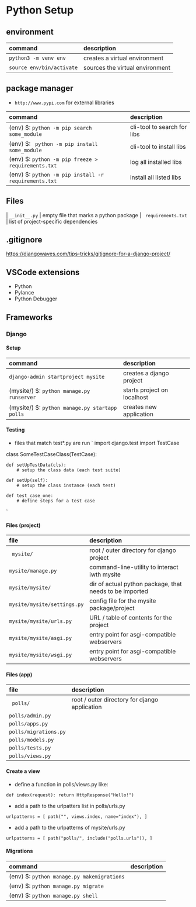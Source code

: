 # Python Setup

## environment
| command | description |
| :-------------- | :----------- |
| ` python3 -m venv env ` | creates a virtual environment
| ` source env/bin/activate ` | sources the virtual environment

## package manager
- ` http://www.pypi.com ` for external libraries

| command | description |
| :-------------- | :----------- |
| (env) $: ` python -m pip search some_module ` | cli-tool to search for libs
| (env) $: ` python -m pip install some_module` | cli-tool to install libs
| (env) $: ` python -m pip freeze > requirements.txt ` | log all installed libs
| (env) $: ` python -m pip install -r requirements.txt ` | install all listed libs

## Files
| ` __init__.py ` | empty file that marks a python package
| ` requirements.txt` | list of project-specific dependencies

## .gitignore
https://djangowaves.com/tips-tricks/gitignore-for-a-django-project/

## VSCode extensions
-   Python
-   Pylance
-   Python Debugger

## Frameworks

### Django

#### Setup
| command | description |
| :-------------- | :----------- |
| ` django-admin startproject mysite ` | creates a django project
| (mysite/) $: ` python manage.py runserver ` | starts project on localhost
| (mysite/) $: ` python manage.py startapp polls ` | creates new application <polls>

#### Testing
- files that match test*.py are run
`
import django.test import TestCase

class SomeTestCaseClass(TestCase):

    def setUpTestData(cls):
        # setup the class data (each test suite)

    def setUp(self):
        # setup the class instance (each test)

    def test_case_one:
        # define steps for a test case
`

#### Files (project)
| file | description |
| :-------------- | :----------- |
| ` mysite/` | root / outer directory for django project
| ` mysite/manage.py ` | command-line-utility to interact iwth mysite
| ` mysite/mysite/ ` |  dir of actual python package, that needs to be imported
| ` mysite/mysite/settings.py ` | config file for the mysite package/project
| ` mysite/mysite/urls.py ` | URL / table of contents for the project
| ` mysite/mysite/asgi.py ` | entry point for asgi-compatible webservers
| ` mysite/mysite/wsgi.py ` | entry point for asgi-compatible webservers

#### Files (app)
| file | description |
| :-------------- | :----------- |
| ` polls/` | root / outer directory for django application
| ` polls/admin.py ` |
| ` polls/apps.py ` |
| ` polls/migrations.py ` |
| ` polls/models.py ` |
| ` polls/tests.py ` |
| ` polls/views.py ` |

#### Create a view
- define a function in polls/views.py like:

` def index(request):
    return HttpResponse("Hello!")
`

- add a path to the urlpatters list in polls/urls.py

` urlpatterns = [
    path("", views.index, name="index"),
]
`

- add a path to the urlpatterns of mysite/urls.py

` urlpatterns = [
    path("polls/", include("polls.urls")),
]
`

#### Migrations
| command | description |
| :-------------- | :----------- |
| (env) $: ` python manage.py makemigrations ` |
| (env) $: ` python manage.py migrate ` |
| (env) $: ` python manage.py shell ` |

